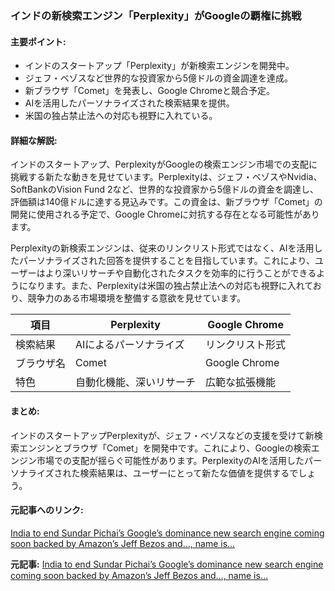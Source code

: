 ### インドの新検索エンジン「Perplexity」がGoogleの覇権に挑戦

#### 主要ポイント:
- インドのスタートアップ「Perplexity」が新検索エンジンを開発中。
- ジェフ・ベゾスなど世界的な投資家から5億ドルの資金調達を達成。
- 新ブラウザ「Comet」を発表し、Google Chromeと競合予定。
- AIを活用したパーソナライズされた検索結果を提供。
- 米国の独占禁止法への対応も視野に入れている。

#### 詳細な解説:
インドのスタートアップ、PerplexityがGoogleの検索エンジン市場での支配に挑戦する新たな動きを見せています。Perplexityは、ジェフ・ベゾスやNvidia、SoftBankのVision Fund 2など、世界的な投資家から5億ドルの資金を調達し、評価額は140億ドルに達する見込みです。この資金は、新ブラウザ「Comet」の開発に使用される予定で、Google Chromeに対抗する存在となる可能性があります。

Perplexityの新検索エンジンは、従来のリンクリスト形式ではなく、AIを活用したパーソナライズされた回答を提供することを目指しています。これにより、ユーザーはより深いリサーチや自動化されたタスクを効率的に行うことができるようになります。また、Perplexityは米国の独占禁止法への対応も視野に入れており、競争力のある市場環境を整備する意欲を見せています。

| 項目 | Perplexity | Google Chrome |
|---|---|---|
| 検索結果 | AIによるパーソナライズ | リンクリスト形式 |
| ブラウザ名 | Comet | Google Chrome |
| 特色 | 自動化機能、深いリサーチ | 広範な拡張機能 |

#### まとめ:
インドのスタートアップPerplexityが、ジェフ・ベゾスなどの支援を受けて新検索エンジンとブラウザ「Comet」を開発中です。これにより、Googleの検索エンジン市場での支配が揺らぐ可能性があります。PerplexityのAIを活用したパーソナライズされた検索結果は、ユーザーにとって新たな価値を提供するでしょう。

#### 元記事へのリンク:
[India to end Sundar Pichai’s Google’s dominance new search engine coming soon backed by Amazon’s Jeff Bezos and…, name is…](記事のURL)

**元記事:** [India to end Sundar Pichai’s Google’s dominance new search engine coming soon backed by Amazon’s Jeff Bezos and…, name is…](https://www.india.com/business/india-to-end-sundar-pichais-googles-dominance-new-search-engine-coming-soon-by-arvind-srinivas-perplexity-backed-by-amazons-jeff-bezos-and-nvidia-name-is-comet-7823762/)